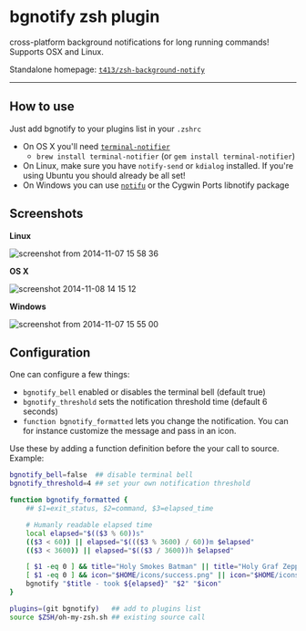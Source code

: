 # bgnotify zsh plugin

cross-platform background notifications for long running commands! Supports OSX
and Linux.

Standalone homepage:
[`t413/zsh-background-notify`](https://github.com/t413/zsh-background-notify)

---

## How to use

Just add bgnotify to your plugins list in your `.zshrc`

-   On OS X you'll need
    [`terminal-notifier`](https://github.com/alloy/terminal-notifier)
    -   `brew install terminal-notifier` (or `gem install terminal-notifier`)
-   On Linux, make sure you have `notify-send` or `kdialog` installed. If you're
    using Ubuntu you should already be all set!
-   On Windows you can use [`notifu`](https://www.paralint.com/projects/notifu/)
    or the Cygwin Ports libnotify package

## Screenshots

**Linux**

![`screenshot from 2014-11-07 15 58 36`](https://cloud.githubusercontent.com/assets/326829/4962187/256b465c-66da-11e4-927d-cc2fc105e31f.png)

**OS X**

![`screenshot 2014-11-08 14 15 12`](https://cloud.githubusercontent.com/assets/326829/4965780/19fa3eac-6795-11e4-8ed6-0355711123a9.png)

**Windows**

![`screenshot from 2014-11-07 15 55 00`](https://cloud.githubusercontent.com/assets/326829/4962159/a2625ca0-66d9-11e4-9e91-c5834913190e.png)

## Configuration

One can configure a few things:

-   `bgnotify_bell` enabled or disables the terminal bell (default true)
-   `bgnotify_threshold` sets the notification threshold time (default 6
    seconds)
-   `function bgnotify_formatted` lets you change the notification. You can for
    instance customize the message and pass in an icon.

Use these by adding a function definition before the your call to source.
Example:

```sh
bgnotify_bell=false  ## disable terminal bell
bgnotify_threshold=4 ## set your own notification threshold

function bgnotify_formatted {
	## $1=exit_status, $2=command, $3=elapsed_time

	# Humanly readable elapsed time
	local elapsed="$(($3 % 60))s"
	(($3 < 60)) || elapsed="$((($3 % 3600) / 60))m $elapsed"
	(($3 < 3600)) || elapsed="$(($3 / 3600))h $elapsed"

	[ $1 -eq 0 ] && title="Holy Smokes Batman" || title="Holy Graf Zeppelin"
	[ $1 -eq 0 ] && icon="$HOME/icons/success.png" || icon="$HOME/icons/fail.png"
	bgnotify "$title - took ${elapsed}" "$2" "$icon"
}

plugins=(git bgnotify)   ## add to plugins list
source $ZSH/oh-my-zsh.sh ## existing source call
```
